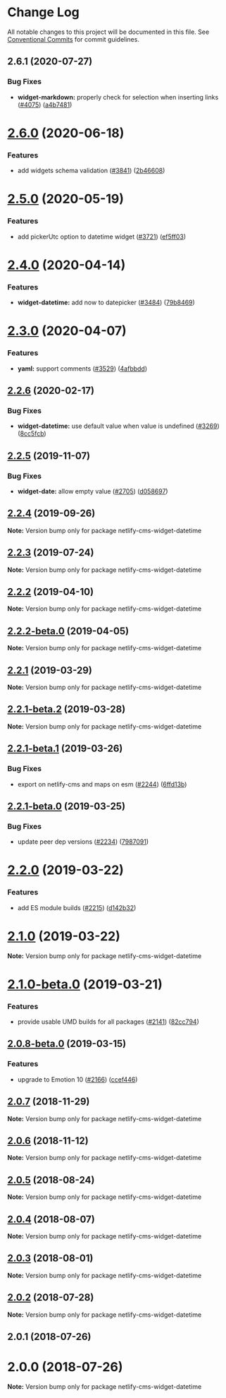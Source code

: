 # Change Log

All notable changes to this project will be documented in this file.
See [Conventional Commits](https://conventionalcommits.org) for commit guidelines.

## 2.6.1 (2020-07-27)


### Bug Fixes

* **widget-markdown:** properly check for selection when inserting links ([#4075](https://github.com/netlify/netlify-cms/tree/master/packages/netlify-cms-widget-datetime/issues/4075)) ([a4b7481](https://github.com/netlify/netlify-cms/tree/master/packages/netlify-cms-widget-datetime/commit/a4b7481a99f58b9abe85ab5712d27593cde20096))





# [2.6.0](https://github.com/netlify/netlify-cms/tree/master/packages/netlify-cms-widget-datetime/compare/netlify-cms-widget-datetime@2.5.0...netlify-cms-widget-datetime@2.6.0) (2020-06-18)


### Features

* add widgets schema validation ([#3841](https://github.com/netlify/netlify-cms/tree/master/packages/netlify-cms-widget-datetime/issues/3841)) ([2b46608](https://github.com/netlify/netlify-cms/tree/master/packages/netlify-cms-widget-datetime/commit/2b46608f86d22c8ad34f75e396be7c34462d9e99))





# [2.5.0](https://github.com/netlify/netlify-cms/tree/master/packages/netlify-cms-widget-datetime/compare/netlify-cms-widget-datetime@2.4.0...netlify-cms-widget-datetime@2.5.0) (2020-05-19)


### Features

* add pickerUtc option to datetime widget ([#3721](https://github.com/netlify/netlify-cms/tree/master/packages/netlify-cms-widget-datetime/issues/3721)) ([ef5ff03](https://github.com/netlify/netlify-cms/tree/master/packages/netlify-cms-widget-datetime/commit/ef5ff031dab99f73468c32835e2d94311967e09c))





# [2.4.0](https://github.com/netlify/netlify-cms/tree/master/packages/netlify-cms-widget-datetime/compare/netlify-cms-widget-datetime@2.3.0...netlify-cms-widget-datetime@2.4.0) (2020-04-14)


### Features

* **widget-datetime:** add now to datepicker ([#3484](https://github.com/netlify/netlify-cms/tree/master/packages/netlify-cms-widget-datetime/issues/3484)) ([79b8469](https://github.com/netlify/netlify-cms/tree/master/packages/netlify-cms-widget-datetime/commit/79b8469337dade3bd7472b3f42b826efc7e0987d))





# [2.3.0](https://github.com/netlify/netlify-cms/tree/master/packages/netlify-cms-widget-datetime/compare/netlify-cms-widget-datetime@2.2.6...netlify-cms-widget-datetime@2.3.0) (2020-04-07)


### Features

* **yaml:** support comments ([#3529](https://github.com/netlify/netlify-cms/tree/master/packages/netlify-cms-widget-datetime/issues/3529)) ([4afbbdd](https://github.com/netlify/netlify-cms/tree/master/packages/netlify-cms-widget-datetime/commit/4afbbdd8a99241d239f28c5be544bb0ca77e345b))





## [2.2.6](https://github.com/netlify/netlify-cms/tree/master/packages/netlify-cms-widget-datetime/compare/netlify-cms-widget-datetime@2.2.5...netlify-cms-widget-datetime@2.2.6) (2020-02-17)


### Bug Fixes

* **widget-datetime:** use default value when value is undefined ([#3269](https://github.com/netlify/netlify-cms/tree/master/packages/netlify-cms-widget-datetime/issues/3269)) ([8cc5fcb](https://github.com/netlify/netlify-cms/tree/master/packages/netlify-cms-widget-datetime/commit/8cc5fcbb1957b224fe3adb01364eb0de658ad666))





## [2.2.5](https://github.com/netlify/netlify-cms/tree/master/packages/netlify-cms-widget-datetime/compare/netlify-cms-widget-datetime@2.2.4...netlify-cms-widget-datetime@2.2.5) (2019-11-07)


### Bug Fixes

* **widget-date:** allow empty value ([#2705](https://github.com/netlify/netlify-cms/tree/master/packages/netlify-cms-widget-datetime/issues/2705)) ([d058697](https://github.com/netlify/netlify-cms/tree/master/packages/netlify-cms-widget-datetime/commit/d0586976443c4255ba122fba33bbe045069fc461))





## [2.2.4](https://github.com/netlify/netlify-cms/tree/master/packages/netlify-cms-widget-datetime/compare/netlify-cms-widget-datetime@2.2.3...netlify-cms-widget-datetime@2.2.4) (2019-09-26)

**Note:** Version bump only for package netlify-cms-widget-datetime





## [2.2.3](https://github.com/netlify/netlify-cms/tree/master/packages/netlify-cms-widget-datetime/compare/netlify-cms-widget-datetime@2.2.2...netlify-cms-widget-datetime@2.2.3) (2019-07-24)

**Note:** Version bump only for package netlify-cms-widget-datetime





## [2.2.2](https://github.com/netlify/netlify-cms/tree/master/packages/netlify-cms-widget-datetime/compare/netlify-cms-widget-datetime@2.2.2-beta.0...netlify-cms-widget-datetime@2.2.2) (2019-04-10)

**Note:** Version bump only for package netlify-cms-widget-datetime





## [2.2.2-beta.0](https://github.com/netlify/netlify-cms/tree/master/packages/netlify-cms-widget-datetime/compare/netlify-cms-widget-datetime@2.2.1...netlify-cms-widget-datetime@2.2.2-beta.0) (2019-04-05)

**Note:** Version bump only for package netlify-cms-widget-datetime





## [2.2.1](https://github.com/netlify/netlify-cms/tree/master/packages/netlify-cms-widget-datetime/compare/netlify-cms-widget-datetime@2.2.1-beta.2...netlify-cms-widget-datetime@2.2.1) (2019-03-29)

**Note:** Version bump only for package netlify-cms-widget-datetime





## [2.2.1-beta.2](https://github.com/netlify/netlify-cms/tree/master/packages/netlify-cms-widget-datetime/compare/netlify-cms-widget-datetime@2.2.1-beta.1...netlify-cms-widget-datetime@2.2.1-beta.2) (2019-03-28)

**Note:** Version bump only for package netlify-cms-widget-datetime





## [2.2.1-beta.1](https://github.com/netlify/netlify-cms/tree/master/packages/netlify-cms-widget-datetime/compare/netlify-cms-widget-datetime@2.2.1-beta.0...netlify-cms-widget-datetime@2.2.1-beta.1) (2019-03-26)


### Bug Fixes

* export on netlify-cms and maps on esm ([#2244](https://github.com/netlify/netlify-cms/tree/master/packages/netlify-cms-widget-datetime/issues/2244)) ([6ffd13b](https://github.com/netlify/netlify-cms/tree/master/packages/netlify-cms-widget-datetime/commit/6ffd13b))





## [2.2.1-beta.0](https://github.com/netlify/netlify-cms/tree/master/packages/netlify-cms-widget-datetime/compare/netlify-cms-widget-datetime@2.2.0...netlify-cms-widget-datetime@2.2.1-beta.0) (2019-03-25)


### Bug Fixes

* update peer dep versions ([#2234](https://github.com/netlify/netlify-cms/tree/master/packages/netlify-cms-widget-datetime/issues/2234)) ([7987091](https://github.com/netlify/netlify-cms/tree/master/packages/netlify-cms-widget-datetime/commit/7987091))





# [2.2.0](https://github.com/netlify/netlify-cms/tree/master/packages/netlify-cms-widget-datetime/compare/netlify-cms-widget-datetime@2.1.0...netlify-cms-widget-datetime@2.2.0) (2019-03-22)


### Features

* add ES module builds ([#2215](https://github.com/netlify/netlify-cms/tree/master/packages/netlify-cms-widget-datetime/issues/2215)) ([d142b32](https://github.com/netlify/netlify-cms/tree/master/packages/netlify-cms-widget-datetime/commit/d142b32))





# [2.1.0](https://github.com/netlify/netlify-cms/tree/master/packages/netlify-cms-widget-datetime/compare/netlify-cms-widget-datetime@2.1.0-beta.0...netlify-cms-widget-datetime@2.1.0) (2019-03-22)

**Note:** Version bump only for package netlify-cms-widget-datetime





# [2.1.0-beta.0](https://github.com/netlify/netlify-cms/tree/master/packages/netlify-cms-widget-datetime/compare/netlify-cms-widget-datetime@2.0.8-beta.0...netlify-cms-widget-datetime@2.1.0-beta.0) (2019-03-21)


### Features

* provide usable UMD builds for all packages ([#2141](https://github.com/netlify/netlify-cms/tree/master/packages/netlify-cms-widget-datetime/issues/2141)) ([82cc794](https://github.com/netlify/netlify-cms/tree/master/packages/netlify-cms-widget-datetime/commit/82cc794))





## [2.0.8-beta.0](https://github.com/netlify/netlify-cms/tree/master/packages/netlify-cms-widget-datetime/compare/netlify-cms-widget-datetime@2.0.7...netlify-cms-widget-datetime@2.0.8-beta.0) (2019-03-15)


### Features

* upgrade to Emotion 10 ([#2166](https://github.com/netlify/netlify-cms/tree/master/packages/netlify-cms-widget-datetime/issues/2166)) ([ccef446](https://github.com/netlify/netlify-cms/tree/master/packages/netlify-cms-widget-datetime/commit/ccef446))





## [2.0.7](https://github.com/netlify/netlify-cms/tree/master/packages/netlify-cms-widget-datetime/compare/netlify-cms-widget-datetime@2.0.6...netlify-cms-widget-datetime@2.0.7) (2018-11-29)

**Note:** Version bump only for package netlify-cms-widget-datetime





## [2.0.6](https://github.com/netlify/netlify-cms/tree/master/packages/netlify-cms-widget-datetime/compare/netlify-cms-widget-datetime@2.0.5...netlify-cms-widget-datetime@2.0.6) (2018-11-12)

**Note:** Version bump only for package netlify-cms-widget-datetime





<a name="2.0.5"></a>
## [2.0.5](https://github.com/netlify/netlify-cms/tree/master/packages/netlify-cms-widget-datetime/compare/netlify-cms-widget-datetime@2.0.4...netlify-cms-widget-datetime@2.0.5) (2018-08-24)




**Note:** Version bump only for package netlify-cms-widget-datetime

<a name="2.0.4"></a>
## [2.0.4](https://github.com/netlify/netlify-cms/tree/master/packages/netlify-cms-widget-datetime/compare/netlify-cms-widget-datetime@2.0.3...netlify-cms-widget-datetime@2.0.4) (2018-08-07)




**Note:** Version bump only for package netlify-cms-widget-datetime

<a name="2.0.3"></a>
## [2.0.3](https://github.com/netlify/netlify-cms/tree/master/packages/netlify-cms-widget-datetime/compare/netlify-cms-widget-datetime@2.0.2...netlify-cms-widget-datetime@2.0.3) (2018-08-01)




**Note:** Version bump only for package netlify-cms-widget-datetime

<a name="2.0.2"></a>
## [2.0.2](https://github.com/netlify/netlify-cms/tree/master/packages/netlify-cms-widget-datetime/compare/netlify-cms-widget-datetime@2.0.1...netlify-cms-widget-datetime@2.0.2) (2018-07-28)




**Note:** Version bump only for package netlify-cms-widget-datetime

<a name="2.0.1"></a>
## 2.0.1 (2018-07-26)



<a name="2.0.0"></a>
# 2.0.0 (2018-07-26)




**Note:** Version bump only for package netlify-cms-widget-datetime
